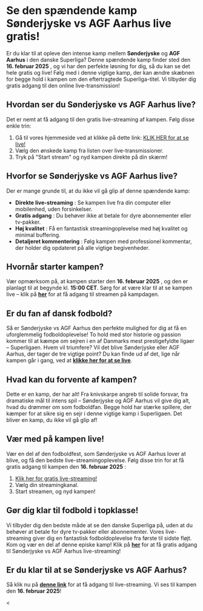 # Se den spændende kamp Sønderjyske vs AGF Aarhus live gratis!

Er du klar til at opleve den intense kamp mellem **Sønderjyske** og **AGF Aarhus** i den danske Superliga? Denne spændende kamp finder sted den **16. februar 2025** , og vi har den perfekte løsning for dig, så du kan se det hele gratis og live! Følg med i denne vigtige kamp, der kan ændre skæbnen for begge hold i kampen om den eftertragtede Superliga-titel. Vi tilbyder dig gratis adgang til den online live-transmission!

## Hvordan ser du Sønderjyske vs AGF Aarhus live?

Det er nemt at få adgang til den gratis live-streaming af kampen. Følg disse enkle trin:

1. Gå til vores hjemmeside ved at klikke på dette link: [KLIK HER for at se live!](https://tinyurl.com/livestreamfreeo?st=S%C3%B8nderjyske+vs+AGF+Aarhus&si=ghc)
2. Vælg den ønskede kamp fra listen over live-transmissioner.
3. Tryk på "Start stream" og nyd kampen direkte på din skærm!

## Hvorfor se Sønderjyske vs AGF Aarhus live?

Der er mange grunde til, at du ikke vil gå glip af denne spændende kamp:

- **Direkte live-streaming** : Se kampen live fra din computer eller mobilenhed, uden forsinkelser.
- **Gratis adgang** : Du behøver ikke at betale for dyre abonnementer eller tv-pakker.
- **Høj kvalitet** : Få en fantastisk streamingoplevelse med høj kvalitet og minimal buffering.
- **Detaljeret kommentering** : Følg kampen med professionel kommentar, der holder dig opdateret på alle vigtige begivenheder.

## Hvornår starter kampen?

Vær opmærksom på, at kampen starter den **16. februar 2025** , og den er planlagt til at begynde kl. **15:00 CET**. Sørg for at være klar til at se kampen live – klik på [**her**](https://tinyurl.com/livestreamfreeo?st=S%C3%B8nderjyske+vs+AGF+Aarhus&si=ghc) for at få adgang til streamen på kampdagen.

## Er du fan af dansk fodbold?

Så er Sønderjyske vs AGF Aarhus den perfekte mulighed for dig at få en uforglemmelig fodboldoplevelse! To hold med stor historie og passion kommer til at kæmpe om sejren i en af Danmarks mest prestigefyldte ligaer – Superligaen. Hvem vil triumfere? Vil det blive Sønderjyske eller AGF Aarhus, der tager de tre vigtige point? Du kan finde ud af det, lige når kampen går i gang, ved at [**klikke her for at se live**](https://tinyurl.com/livestreamfreeo?st=S%C3%B8nderjyske+vs+AGF+Aarhus&si=ghc).

## Hvad kan du forvente af kampen?

Dette er en kamp, der har alt! Fra knivskarpe angreb til solide forsvar, fra dramatiske mål til intens spil – Sønderjyske og AGF Aarhus vil give dig alt, hvad du drømmer om som fodboldfan. Begge hold har stærke spillere, der kæmper for at sikre sig en sejr i denne vigtige kamp i Superligaen. Det bliver en kamp, du ikke vil gå glip af!

## Vær med på kampen live!

Vær en del af den fodboldfest, som Sønderjyske vs AGF Aarhus lover at blive, og få den bedste live-streamingoplevelse. Følg disse trin for at få gratis adgang til kampen den **16. februar 2025** :

1. [Klik her for gratis live-streaming!](https://tinyurl.com/livestreamfreeo?st=S%C3%B8nderjyske+vs+AGF+Aarhus&si=ghc)
2. Vælg din streamingkanal.
3. Start streamen, og nyd kampen!

## Gør dig klar til fodbold i topklasse!

Vi tilbyder dig den bedste måde at se den danske Superliga på, uden at du behøver at betale for dyre tv-pakker eller abonnementer. Vores live-streaming giver dig en fantastisk fodboldoplevelse fra første til sidste fløjt. Kom og vær en del af denne episke kamp! Klik på [**her**](https://tinyurl.com/livestreamfreeo?st=S%C3%B8nderjyske+vs+AGF+Aarhus&si=ghc) for at få gratis adgang til Sønderjyske vs AGF Aarhus live-streaming!

## Er du klar til at se Sønderjyske vs AGF Aarhus?

Så klik nu på [**denne link**](https://tinyurl.com/livestreamfreeo?st=S%C3%B8nderjyske+vs+AGF+Aarhus&si=ghc) for at få adgang til live-streaming. Vi ses til kampen den **16. februar 2025**!

\<
